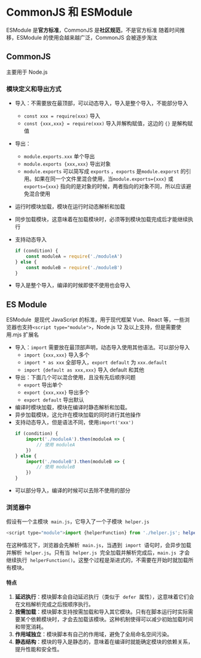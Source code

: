 # CommonJS 和 ESModule

ESModule 是**官方标准**，CommonJS 是**社区规范**，不是官方标准
随着时间推移，ESModule 的使用会越来越广泛，CommonJS 会被逐步淘汰

## CommonJS

主要用于 Node.js

### 模块定义和导出方式

-   导入：不需要放在最顶部，可以动态导入，导入是整个导入，不能部分导入
    -   `const xxx = require(xxx)` 导入
    -   `const {xxx,xxx} = require(xxx)` 导入并解构赋值，这边的 `{}` 是解构赋值
-   导出：
    -   `module.exports.xxx` 单个导出
    -   `module.exports {xxx,xxx}` 导出对象
    -   `module.exports` 可以简写成 `exports` ，`exports` 是`module.exporst` 的引用。如果在同一个文件里混合使用，当`module.exports={xxx}` 或 `exports={xxx}` 指向的是对象的时候，两者指向的对象不同，所以应该避免混合使用
-   运行时模块加载，模块在运行时动态解析和加载
-   同步加载模块，这意味着在加载模块时，必须等到模块加载完成后才能继续执行
-   支持动态导入

    ```js
    if (condition) {
        const moduleA = require('./moduleA')
    } else {
        const moduleB = require('./moduleB')
    }
    ```

-   导入是整个导入，编译的时候即使不使用也会导入

## ES Module

ESModule  是现代 JavaScript 的标准，用于现代框架 Vue、React 等，一些浏览器也支持`<script type="module">`，Node.js 12 及以上支持，但是需要使用.mjs 扩展名

-   导入：`import` 需要放在最顶部声明，动态导入使用其他语法。可以部分导入
    -   `import {xxx,xxx}` 导入多个
    -   `import * as xxx` 全部导入，`export default` 为 `xxx.default`
    -   `import {default as xxx,xxx}` 导入 default 和其他
-   导出：下面几个可以混合使用，且没有先后顺序问题
    -   `export` 导出单个
    -   `export {xxx,xxx}` 导出多个
    -   `export default` 导出默认
-   编译时模块加载，模块在编译时静态解析和加载。
-   异步加载模块，这允许在模块加载的同时进行其他操作
-   支持动态导入，但是语法不同，使用`import('xxx')`
    ```js
    if (condition) {
        import('./moduleA').then(moduleA => {
            // 使用 moduleA
        })
    } else {
        import('./moduleB').then(moduleB => {
            // 使用 moduleB
        })
    }
    ```
-   可以部分导入，编译的时候可以去除不使用的部分

### 浏览器中

假设有一个主模块  `main.js`，它导入了一个子模块  `helper.js`

```js
<script type="module">import {helperFunction} from './helper.js'; helperFunction();</script>
```

在这种情况下，浏览器会先解析  `main.js`，当遇到  `import`  语句时，会异步加载并解析  `helper.js`。只有当  `helper.js`  完全加载并解析完成后，`main.js`  才会继续执行  `helperFunction()`。这整个过程是渐进式的，不需要在开始时就加载所有模块。

#### 特点

1. **延迟执行**：模块脚本会自动延迟执行（类似于  `defer`  属性），这意味着它们会在文档解析完成之后按顺序执行。
2. **按需加载**：模块脚本支持按需加载和导入其它模块。只有在脚本运行时实际需要某个依赖模块时，才会去加载该模块。这种机制使得可以减少初始加载时间和带宽消耗。
3. **作用域独立**：模块脚本有自己的作用域，避免了全局命名空间污染。
4. **静态结构**：模块的导入是静态的，意味着在编译时就能确定模块的依赖关系，提升性能和安全性。
